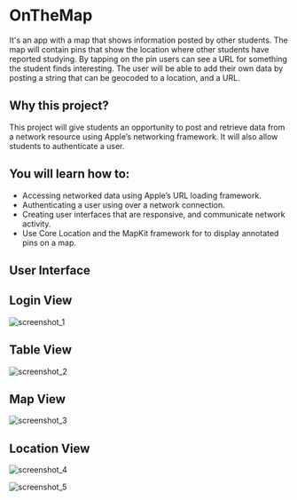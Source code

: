 # OnTheMap
It's an app with a map that shows information posted by other students. The map will contain pins that show the location where other students have reported studying. By tapping on the pin users can see a URL for something the student finds interesting. The user will be able to add their own data by posting a string that can be geocoded to a location, and a URL.

## Why this project?
This project will give students an opportunity to post and retrieve data from a network resource using Apple’s networking framework. It will also allow students to authenticate a user.

## You will learn how to:
* Accessing networked data using Apple’s URL loading framework.
* Authenticating a user using over a network connection.
* Creating user interfaces that are responsive, and communicate network activity.
* Use Core Location and the MapKit framework for to display annotated pins on a map.

## User Interface

## Login View

![screenshot_1](https://user-images.githubusercontent.com/92055081/169434121-bef2a692-af03-423c-8cf3-02d1cae828a5.png)



## Table View

![screenshot_2](https://user-images.githubusercontent.com/92055081/169434251-c11c888f-b85b-44df-bb75-5f9e17b06a87.png)



## Map View
![screenshot_3](https://user-images.githubusercontent.com/92055081/169434349-17ee2e82-5bba-4f57-a087-e3f05367e977.png)




## Location View 

![screenshot_4](https://user-images.githubusercontent.com/92055081/169434476-5380142b-b061-464b-9efd-cce82f94fc63.png)


![screenshot_5](https://user-images.githubusercontent.com/92055081/169434617-54b0adb8-a24b-43fc-8d03-8a3ae33c02c6.png)




